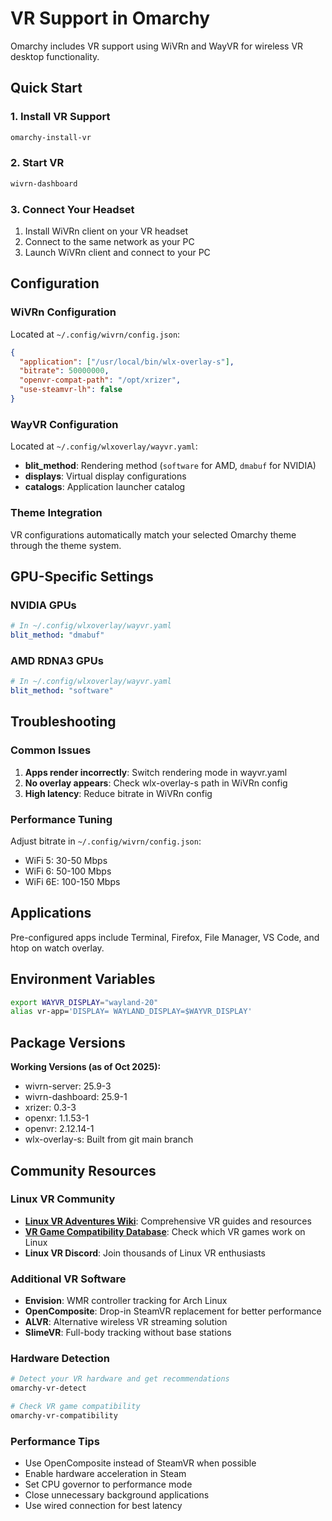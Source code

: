 # VR Support in Omarchy

Omarchy includes VR support using WiVRn and WayVR for wireless VR desktop functionality.

## Quick Start

### 1. Install VR Support

```bash
omarchy-install-vr
```

### 2. Start VR

```bash
wivrn-dashboard
```

### 3. Connect Your Headset

1. Install WiVRn client on your VR headset
2. Connect to the same network as your PC
3. Launch WiVRn client and connect to your PC

## Configuration

### WiVRn Configuration

Located at `~/.config/wivrn/config.json`:

```json
{
  "application": ["/usr/local/bin/wlx-overlay-s"],
  "bitrate": 50000000,
  "openvr-compat-path": "/opt/xrizer",
  "use-steamvr-lh": false
}
```

### WayVR Configuration

Located at `~/.config/wlxoverlay/wayvr.yaml`:

- **blit_method**: Rendering method (`software` for AMD, `dmabuf` for NVIDIA)
- **displays**: Virtual display configurations
- **catalogs**: Application launcher catalog

### Theme Integration

VR configurations automatically match your selected Omarchy theme through the theme system.

## GPU-Specific Settings

### NVIDIA GPUs

```yaml
# In ~/.config/wlxoverlay/wayvr.yaml
blit_method: "dmabuf"
```

### AMD RDNA3 GPUs

```yaml
# In ~/.config/wlxoverlay/wayvr.yaml
blit_method: "software"
```

## Troubleshooting

### Common Issues

1. **Apps render incorrectly**: Switch rendering mode in wayvr.yaml
2. **No overlay appears**: Check wlx-overlay-s path in WiVRn config
3. **High latency**: Reduce bitrate in WiVRn config

### Performance Tuning

Adjust bitrate in `~/.config/wivrn/config.json`:

- WiFi 5: 30-50 Mbps
- WiFi 6: 50-100 Mbps
- WiFi 6E: 100-150 Mbps

## Applications

Pre-configured apps include Terminal, Firefox, File Manager, VS Code, and htop on watch overlay.

## Environment Variables

```bash
export WAYVR_DISPLAY="wayland-20"
alias vr-app='DISPLAY= WAYLAND_DISPLAY=$WAYVR_DISPLAY'
```

## Package Versions

**Working Versions (as of Oct 2025):**

- wivrn-server: 25.9-3
- wivrn-dashboard: 25.9-1
- xrizer: 0.3-3
- openxr: 1.1.53-1
- openvr: 2.12.14-1
- wlx-overlay-s: Built from git main branch

## Community Resources

### Linux VR Community
- **[Linux VR Adventures Wiki](https://lvra.gitlab.io/)**: Comprehensive VR guides and resources
- **[VR Game Compatibility Database](https://db.vronlinux.org)**: Check which VR games work on Linux
- **Linux VR Discord**: Join thousands of Linux VR enthusiasts

### Additional VR Software
- **Envision**: WMR controller tracking for Arch Linux
- **OpenComposite**: Drop-in SteamVR replacement for better performance
- **ALVR**: Alternative wireless VR streaming solution
- **SlimeVR**: Full-body tracking without base stations

### Hardware Detection
```bash
# Detect your VR hardware and get recommendations
omarchy-vr-detect

# Check VR game compatibility
omarchy-vr-compatibility
```

### Performance Tips
- Use OpenComposite instead of SteamVR when possible
- Enable hardware acceleration in Steam
- Set CPU governor to performance mode
- Close unnecessary background applications
- Use wired connection for best latency